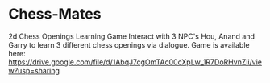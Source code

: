 # Chess-Mates
 2d Chess Openings Learning Game
 Interact with 3 NPC's Hou, Anand and Garry to learn 3 different chess openings via dialogue.
 Game is available here:
https://drive.google.com/file/d/1AbqJ7cgOmTAc00cXpLw_1R7DoRHvnZli/view?usp=sharing
